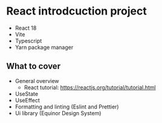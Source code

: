 # React introdcuction project

- React 18
- Vite
- Typescript
- Yarn package manager

## What to cover

- General overview
  - React tutorial: https://reactjs.org/tutorial/tutorial.html
- UseState
- UseEffect
- Formatting and linting (Eslint and Prettier)
- Ui library (Equinor Design System)
